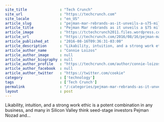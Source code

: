 ```yaml
---
site_title               : "Tech Crunch"
site_url                 : "https://techcrunch.com"
site_locale              : "en_US"
article_slug             : "pejman-mar-rebrands-as-it-unveils-a-s75-million-new-fund"
article_title            : "Pejman Mar rebrands as it unveils a $75 million new fund"
article_image            : "https://tctechcrunch2011.files.wordpress.com/2016/08/2team_techcrunch.png?w=764&h=400&crop=1"
article_url              : "https://techcrunch.com/2016/08/16/pejman-mar-rebrands-as-it-unveils-a-75-million-new-fund/"
article_published_at     : "2016-08-16T09:36:31-03:00"
article_description      : "Likability, intuition, and a strong work ethic is a potent combination in any business, and many in Silicon Valley think seed-stage investors Pejman Nozad and..."
article_author_name      : "Connie Loizos"
article_author_image     : null
article_author_biography : null
article_author_profile   : "https://techcrunch.com/author/connie-loizos/"
article_author_facebook  : null
article_author_twitter   : "https://twitter.com/cookie"
category                 : ['technology']
tags                     : ['Tech Crunch']
permalink                : "/:categories/pejman-mar-rebrands-as-it-unveils-a-s75-million-new-fund/"
layout                   : post
---
```


Likability, intuition, and a strong work ethic is a potent combination in any business, and many in Silicon Valley think seed-stage investors Pejman Nozad and...
